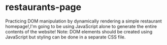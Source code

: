 # restaurants-page
Practicing DOM manipulation by dynamically rendering a simple restaurant homepage!,I'm going to be using JavaScript alone to generate the entire contents of the website!  Note: DOM elements should be created using JavaScript but styling can be done in a separate CSS file.
